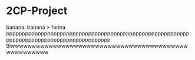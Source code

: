 # 2CP-Project
banana. banana > farina
ppppppppppppppppppppppppppppppppppppppppppppppppppppppppppppppppppppppppppppppppppppppppppp
9iwwwwwwwwwwwwwwwwwwwwwwwwwwwwwwwwwwwwwwwwwwwwwwwwwwww